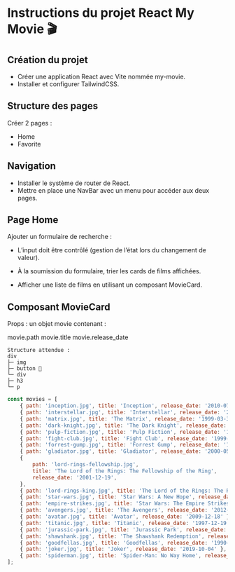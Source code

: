 # Instructions du projet React My Movie 🎬

## Création du projet

-   Créer une application React avec Vite nommée my-movie.
-   Installer et configurer TailwindCSS.

## Structure des pages

Créer 2 pages :

-   Home
-   Favorite

## Navigation

-   Installer le système de router de React.
-   Mettre en place une NavBar avec un menu pour accéder aux deux pages.

## Page Home

Ajouter un formulaire de recherche :

-   L’input doit être contrôlé (gestion de l’état lors du changement de valeur).

-   À la soumission du formulaire, trier les cards de films affichées.

-   Afficher une liste de films en utilisant un composant MovieCard.

## Composant MovieCard

Props : un objet movie contenant :

movie.path
movie.title
movie.release_date

```
Structure attendue :
div
├─ img
├─ button 💓
└─ div
├─ h3
└─ p
```

```javascript
const movies = [
    { path: 'inception.jpg', title: 'Inception', release_date: '2010-07-16' },
    { path: 'interstellar.jpg', title: 'Interstellar', release_date: '2014-11-07' },
    { path: 'matrix.jpg', title: 'The Matrix', release_date: '1999-03-31' },
    { path: 'dark-knight.jpg', title: 'The Dark Knight', release_date: '2008-07-18' },
    { path: 'pulp-fiction.jpg', title: 'Pulp Fiction', release_date: '1994-10-14' },
    { path: 'fight-club.jpg', title: 'Fight Club', release_date: '1999-10-15' },
    { path: 'forrest-gump.jpg', title: 'Forrest Gump', release_date: '1994-07-06' },
    { path: 'gladiator.jpg', title: 'Gladiator', release_date: '2000-05-05' },
    {
        path: 'lord-rings-fellowship.jpg',
        title: 'The Lord of the Rings: The Fellowship of the Ring',
        release_date: '2001-12-19',
    },
    { path: 'lord-rings-king.jpg', title: 'The Lord of the Rings: The Return of the King', release_date: '2003-12-17' },
    { path: 'star-wars.jpg', title: 'Star Wars: A New Hope', release_date: '1977-05-25' },
    { path: 'empire-strikes.jpg', title: 'Star Wars: The Empire Strikes Back', release_date: '1980-05-21' },
    { path: 'avengers.jpg', title: 'The Avengers', release_date: '2012-05-04' },
    { path: 'avatar.jpg', title: 'Avatar', release_date: '2009-12-18' },
    { path: 'titanic.jpg', title: 'Titanic', release_date: '1997-12-19' },
    { path: 'jurassic-park.jpg', title: 'Jurassic Park', release_date: '1993-06-11' },
    { path: 'shawshank.jpg', title: 'The Shawshank Redemption', release_date: '1994-09-23' },
    { path: 'goodfellas.jpg', title: 'Goodfellas', release_date: '1990-09-19' },
    { path: 'joker.jpg', title: 'Joker', release_date: '2019-10-04' },
    { path: 'spiderman.jpg', title: 'Spider-Man: No Way Home', release_date: '2021-12-17' },
];
```
